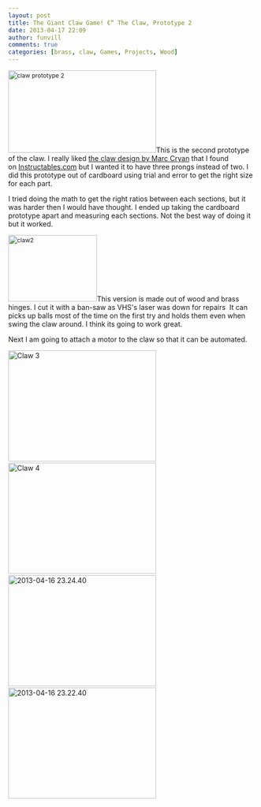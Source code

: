 ```yaml
---
layout: post
title: The Giant Claw Game! €“ The Claw, Prototype 2
date: 2013-04-17 22:09
author: funvill
comments: true
categories: [brass, claw, Games, Projects, Wood]
---
```

<img class="size-medium wp-image-3240 alignright" style="font-size: 12px; line-height: 18px;" alt="claw prototype 2" src="http://blog.abluestar.com/public/uploads/2013/04/claw-300x167.png" width="300" height="167" />This is the second prototype of the claw. I really liked <a href="http://www.instructables.com/id/CRANE-GAME/">the claw design by Marc Cryan</a> that I found on <a href="http://www.instructables.com/">Instructables.com</a> but I wanted it to have three prongs instead of two. I did this prototype out of cardboard using trial and error to get the right size for each part.

I tried doing the math to get the right ratios between each sections, but it was harder then I would have thought. I ended up taking the cardboard prototype apart and measuring each sections. Not the best way of doing it but it worked.

<img class=" wp-image-3242 alignright" style="font-size: 12px; line-height: 18px;" alt="claw2" src="http://blog.abluestar.com/public/uploads/2013/04/claw2-300x225.png" width="180" height="135" />This version is made out of wood and brass hinges. I cut it with a ban-saw as VHS's laser was down for repairs  It can picks up balls most of the time on the first try and holds them even when swing the claw around. I think its going to work great.

Next I am going to attach a motor to the claw so that it can be automated.

<a href="http://blog.abluestar.com/public/uploads/2013/04/2013-04-16-23.24.15.jpg"><img class="alignnone size-medium wp-image-3244" alt="Claw 3" src="http://blog.abluestar.com/public/uploads/2013/04/2013-04-16-23.24.15-300x225.jpg" width="300" height="225" /></a> <a href="http://blog.abluestar.com/public/uploads/2013/04/2013-04-16-23.26.29.jpg"><img class="alignnone size-medium wp-image-3245" alt="Claw 4" src="http://blog.abluestar.com/public/uploads/2013/04/2013-04-16-23.26.29-300x225.jpg" width="300" height="225" /></a> <a href="http://blog.abluestar.com/public/uploads/2013/04/2013-04-16-23.24.40.jpg"><img class="alignnone size-medium wp-image-3246" alt="2013-04-16 23.24.40" src="http://blog.abluestar.com/public/uploads/2013/04/2013-04-16-23.24.40-300x225.jpg" width="300" height="225" /></a> <a href="http://blog.abluestar.com/public/uploads/2013/04/2013-04-16-23.22.40.jpg"><img class="alignnone size-medium wp-image-3248" alt="2013-04-16 23.22.40" src="http://blog.abluestar.com/public/uploads/2013/04/2013-04-16-23.22.40-300x225.jpg" width="300" height="225" /></a>
